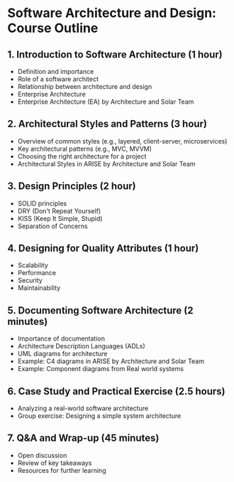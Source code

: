 # Software Architecture and Design: Course Outline

## 1. Introduction to Software Architecture (1 hour)
- Definition and importance
- Role of a software architect
- Relationship between architecture and design
- Enterprise Architecture
- Enterprise Architecture (EA) by Architecture and Solar Team

## 2. Architectural Styles and Patterns (3 hour)
- Overview of common styles (e.g., layered, client-server, microservices)
- Key architectural patterns (e.g., MVC, MVVM)
- Choosing the right architecture for a project
- Architectural Styles in ARISE by Architecture and Solar Team

## 3. Design Principles (2 hour)
- SOLID principles
- DRY (Don't Repeat Yourself)
- KISS (Keep It Simple, Stupid)
- Separation of Concerns

## 4. Designing for Quality Attributes (1 hour)
- Scalability
- Performance
- Security
- Maintainability

## 5. Documenting Software Architecture (2 minutes)
- Importance of documentation
- Architecture Description Languages (ADLs)
- UML diagrams for architecture
- Example: C4 diagrams in ARISE by Architecture and Solar Team
- Example: Component diagrams from Real world systems

## 6. Case Study and Practical Exercise (2.5 hours)
- Analyzing a real-world software architecture
- Group exercise: Designing a simple system architecture

## 7. Q&A and Wrap-up (45 minutes)
- Open discussion
- Review of key takeaways
- Resources for further learning
